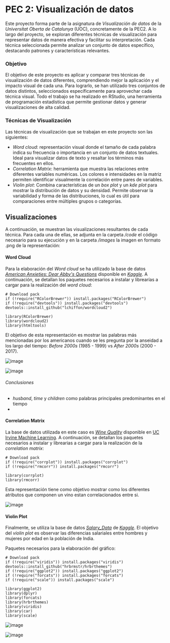 # PEC 2: Visualización de datos
Este proyecto forma parte de la asignatura de _Visualización de datos_ de la _Universitat Oberta de Catalunya_ (UOC), concretamente de la PEC2. A lo largo del proyecto, se exploran diferentes técnicas de visualización para representar datos de manera efectiva y facilitar su interpretación. Cada técnica seleccionada permite analizar un conjunto de datos específico, destacando patrones y características relevantes.
### Objetivo
El objetivo de este proyecto es aplicar y comparar tres técnicas de visualización de datos diferentes, comprendiendo mejor la aplicación y el impacto visual de cada una. Para lograrlo, se han utilizado tres conjuntos de datos distintos, seleccionados específicamente para aprovechar cada técnica visual. Todo el trabajo se ha realizado en RStudio, una herramienta de programación estadística que permite gestionar datos y generar visualizaciones de alta calidad.
### Técnicas de Visualización
Las técnicas de visualización que se trabajan en este proyecto son las siguientes:

- _Word cloud_: representación visual donde el tamaño de cada palabra indica su frecuencia o importancia en un conjunto de datos textuales. Ideal para visualizar datos de texto y resaltar los términos más frecuentes en ellos.
- _Correlation Matrix_: herramienta que muestra las relaciones entre diferentes variables numéricas. Los colores e intensidades en la matriz permiten identificar visualmente la correlación entre pares de variables.
- _Violin plot_: Combina características de un _box plot_ y un _kde plot_ para mostrar la distribución de datos y su densidad. Permite observar la variabilidad y forma de las distribuciones, lo cual es útil para comparaciones entre múltiples grupos o categorías.
  
## Visualizaciones
A continuación, se muestran las visualizaciones resultantes de cada técnica. Para cada una de ellas, se adjunta en la carpeta _/code_ el código necesario para su ejecución y en la carpeta _/images_ la imagen en formato .png de la representación:
#### Word Cloud
Para la elaboración del _Word cloud_ se ha utilizado la base de datos [_American Anxieties: Dear Abby's Questions_](https://www.kaggle.com/datasets/thedevastator/american-anxieties-dear-abby-s-questions?resource=download) disponible en [_Kaggle_](https://www.kaggle.com/). A continuación, se detallan los paquetes necesarios a instalar y librearías a cargar para la realización del _word cloud_:

```
# Download pack
if (!require("RColorBrewer")) install.packages("RColorBrewer")
if (!require("devtools")) install.packages("devtools")
devtools::install_github("lchiffon/wordcloud2")

library(RColorBrewer)
library(wordcloud2)
library(htmltools)
```

El objetivo de esta representación es mostrar las palabras más mencionadas por los americanos cuando se les pregunta por la anseidad a los largo del tiempo: _Before 2000s_ (1985 - 1999) vs _After 2000s_ (2000 - 2017).

![image](https://github.com/user-attachments/assets/e5bf8921-9e28-4e52-9782-e025703c343c)

![image](https://github.com/user-attachments/assets/545ba376-7f94-46b6-ac04-d0d7bba0d1e7)

###### Conclusiones
- _husband_, _time_ y _children_ como palabras principales predominantes en el tiempo
- 

#### Correlation Matrix
La base de datos utilizada en este caso es [_Wine Quality_](https://archive.ics.uci.edu/dataset/186/wine+quality) disponible en [UC Irvine Machine Learning](https://archive.ics.uci.edu/). A continuación, se detallan los paquetes necesarios a instalar y librearias a cargar para la realización de la _correlation matrix_:

```
# Download pack
if (!require("corrplot")) install.packages("corrplot")
if (!require("rmcorr")) install.packages("rmcorr")

library(corrplot)
library(rmcorr)
```

Esta representación tiene como objetivo mostrar como los diferentes atributos que componen un vino estan correlacionados entre si. 

![image](https://github.com/user-attachments/assets/0382eeca-cfaa-4022-a11e-c2524adaf69c)

#### Violin Plot
Finalmente, se utiliza la base de datos [_Salary_Data_](https://www.kaggle.com/datasets/mohithsairamreddy/salary-data) de [_Kaggle_](https://www.kaggle.com/). El objetivo del _violin plot_ es observar las diferencias salariales entre hombres y mujeres por edad en la población de India.

Paquetes necesarios para la elaboración del gráfico:

```
# Download pack
if (!require("viridis")) install.packages("viridis")
devtools::install_github("hrbrmstr/hrbrthemes")
if (!require("ggplot2")) install.packages("ggplot2")
if (!require("forcats")) install.packages("forcats")
if (!require("scale")) install.packages("scale")

library(ggplot2)
library(dplyr)
library(forcats)
library(hrbrthemes)
library(viridis)
library(car)
library(scale)
```

![image](https://github.com/user-attachments/assets/5d089cd7-f4e3-425b-9d07-6ff0bf9ab774)


![image](https://github.com/user-attachments/assets/be2a69e3-dc2f-4a6f-bc7b-72cf79a718a8)








